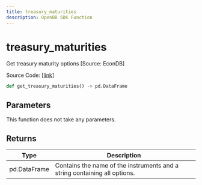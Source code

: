 ```yaml
---
title: treasury_maturities
description: OpenBB SDK Function
---
```


# treasury_maturities

Get treasury maturity options [Source: EconDB]

Source Code: [[link](https://github.com/OpenBB-finance/OpenBBTerminal/tree/main/openbb_terminal/economy/econdb_model.py#L850)]

```python
def get_treasury_maturities() -> pd.DataFrame
```
## Parameters

This function does not take any parameters.

## Returns

| Type | Description |
| ---- | ----------- |
| pd.DataFrame | Contains the name of the instruments and a string containing all options. |

